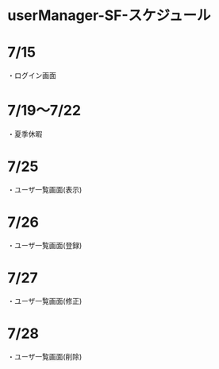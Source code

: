 # userManager-SF-スケジュール

# 7/15  
・ログイン画面
	
# 7/19～7/22  
・夏季休暇

# 7/25  
・ユーザ一覧画面(表示)  

# 7/26  
・ユーザ一覧画面(登録)

# 7/27  
・ユーザ一覧画面(修正)

# 7/28  
・ユーザ一覧画面(削除)
